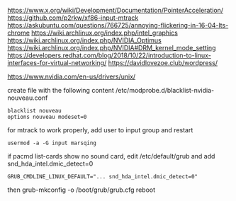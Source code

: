 https://www.x.org/wiki/Development/Documentation/PointerAcceleration/
https://github.com/p2rkw/xf86-input-mtrack
https://askubuntu.com/questions/766725/annoying-flickering-in-16-04-lts-chrome
https://wiki.archlinux.org/index.php/intel_graphics
https://wiki.archlinux.org/index.php/NVIDIA_Optimus
https://wiki.archlinux.org/index.php/NVIDIA#DRM_kernel_mode_setting
https://developers.redhat.com/blog/2018/10/22/introduction-to-linux-interfaces-for-virtual-networking/
https://davidlovezoe.club/wordpress/


https://www.nvidia.com/en-us/drivers/unix/


create file with the following content /etc/modprobe.d/blacklist-nvidia-nouveau.conf
```
blacklist nouveau
options nouveau modeset=0
```

for mtrack to work properly, add user to input group and restart
```
usermod -a -G input marsqing
```

if pacmd list-cards show no sound card, edit /etc/default/grub and add snd_hda_intel.dmic_detect=0
```
GRUB_CMDLINE_LINUX_DEFAULT="... snd_hda_intel.dmic_detect=0"
```
then
grub-mkconfig -o /boot/grub/grub.cfg
reboot
